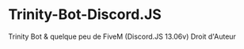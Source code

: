 # Trinity-Bot-Discord.JS
Trinity Bot  &amp; quelque peu de FiveM (Discord.JS 13.06v)
Droit d'Auteur 
